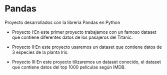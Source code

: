# Pandas
Proyecto desarrollados con la librería Pandas en Python

- Proyecto I:En este primer proyecto trabajamos con un famoso dataset que contiene diferentes datos de los pasajeros del Titanic.

- Proyecto II:En este proyecto usaremos un dataset que contiene datos de 3 especies de la planta Iris.

- Proyecto III:En este proyecto tilizaremos un dataset conocido, el dataset que contiene datos del top 1000 películas según IMDB. 
